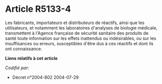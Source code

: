 # Article R5133-4

Les fabricants, importateurs et distributeurs de réactifs, ainsi que les utilisateurs, et notamment les laboratoires
d'analyses de biologie médicale, transmettent à l'Agence française de sécurité sanitaire des produits de santé toute
information sur les effets inattendus ou indésirables, ou sur les insuffisances ou erreurs, susceptibles d'être dus à ces
réactifs et dont ils ont connaissance.

**Liens relatifs à cet article**

_Codifié par_:

  - Décret n°2004-802 2004-07-29
